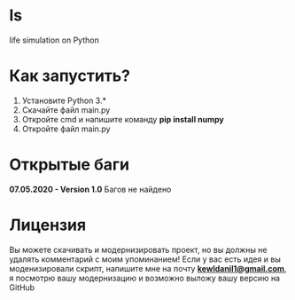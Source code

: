 # ls
life simulation on Python

# Как запустить?
1. Установите Python 3.*
2. Скачайте файл main.py
3. Откройте cmd и напишите команду **pip install numpy**
4. Откройте файл main.py

# Открытые баги
**07.05.2020 - Version 1.0** 
Багов не найдено

# Лицензия
Вы можете скачивать и модернизировать проект, но вы должны не удалять комментарий с моим упоминанием!
Если у вас есть идея и вы моденизировали скрипт, напишите мне на почту **kewldanil1@gmail.com**, я посмотрю вашу модернизацию и возможно выложу вашу версию на GitHub
